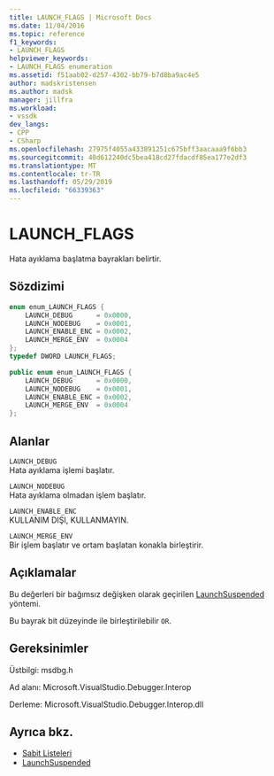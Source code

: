 ```yaml
---
title: LAUNCH_FLAGS | Microsoft Docs
ms.date: 11/04/2016
ms.topic: reference
f1_keywords:
- LAUNCH_FLAGS
helpviewer_keywords:
- LAUNCH_FLAGS enumeration
ms.assetid: f51aab02-d257-4302-bb79-b7d8ba9ac4e5
author: madskristensen
ms.author: madsk
manager: jillfra
ms.workload:
- vssdk
dev_langs:
- CPP
- CSharp
ms.openlocfilehash: 27975f4055a433891251c675bff3aacaaa9f6bb3
ms.sourcegitcommit: 40d612240dc5bea418cd27fdacdf85ea177e2df3
ms.translationtype: MT
ms.contentlocale: tr-TR
ms.lasthandoff: 05/29/2019
ms.locfileid: "66339363"
---
```

# <a name="launchflags"></a>LAUNCH_FLAGS
Hata ayıklama başlatma bayrakları belirtir.

## <a name="syntax"></a>Sözdizimi

```cpp
enum enum_LAUNCH_FLAGS {
    LAUNCH_DEBUG      = 0x0000,
    LAUNCH_NODEBUG    = 0x0001,
    LAUNCH_ENABLE_ENC = 0x0002,
    LAUNCH_MERGE_ENV  = 0x0004
};
typedef DWORD LAUNCH_FLAGS;
```

```csharp
public enum enum_LAUNCH_FLAGS {
    LAUNCH_DEBUG      = 0x0000,
    LAUNCH_NODEBUG    = 0x0001,
    LAUNCH_ENABLE_ENC = 0x0002,
    LAUNCH_MERGE_ENV  = 0x0004
};
```

## <a name="fields"></a>Alanlar
`LAUNCH_DEBUG`\
Hata ayıklama işlemi başlatır.

`LAUNCH_NODEBUG`\
Hata ayıklama olmadan işlem başlatır.

`LAUNCH_ENABLE_ENC`\
KULLANIM DIŞI, KULLANMAYIN.

`LAUNCH_MERGE_ENV`\
Bir işlem başlatır ve ortam başlatan konakla birleştirir.

## <a name="remarks"></a>Açıklamalar
Bu değerleri bir bağımsız değişken olarak geçirilen [LaunchSuspended](../../../extensibility/debugger/reference/idebugenginelaunch2-launchsuspended.md) yöntemi.

Bu bayrak bit düzeyinde ile birleştirilebilir `OR`.

## <a name="requirements"></a>Gereksinimler
Üstbilgi: msdbg.h

Ad alanı: Microsoft.VisualStudio.Debugger.Interop

Derleme: Microsoft.VisualStudio.Debugger.Interop.dll

## <a name="see-also"></a>Ayrıca bkz.
- [Sabit Listeleri](../../../extensibility/debugger/reference/enumerations-visual-studio-debugging.md)
- [LaunchSuspended](../../../extensibility/debugger/reference/idebugenginelaunch2-launchsuspended.md)
